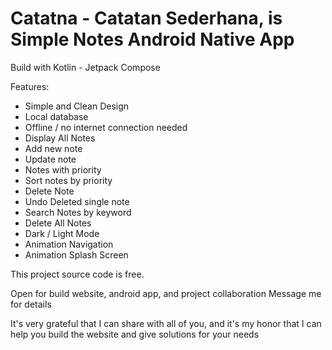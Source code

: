 # Catatna - Catatan Sederhana, is Simple Notes Android Native App

Build with Kotlin - Jetpack Compose

Features:
- Simple and Clean Design
- Local database
- Offline / no internet connection needed
- Display All Notes
- Add new note
- Update note
- Notes with priority
- Sort notes by priority
- Delete Note
- Undo Deleted single note
- Search Notes by keyword
- Delete All Notes
- Dark / Light Mode
- Animation Navigation
- Animation Splash Screen

This project source code is free.

Open for build website, android app, and project collaboration
Message me for details

It's very grateful that I can share with all of you, and it's my honor that I can help you build the website and give solutions for your needs
